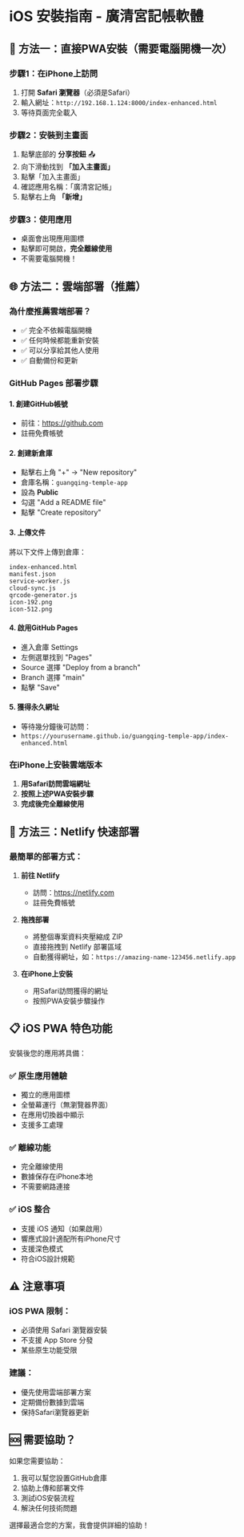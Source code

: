 # iOS 安裝指南 - 廣清宮記帳軟體

## 📱 方法一：直接PWA安裝（需要電腦開機一次）

### 步驟1：在iPhone上訪問
1. 打開 **Safari 瀏覽器**（必須是Safari）
2. 輸入網址：`http://192.168.1.124:8000/index-enhanced.html`
3. 等待頁面完全載入

### 步驟2：安裝到主畫面
1. 點擊底部的 **分享按鈕** 📤
2. 向下滑動找到 **「加入主畫面」**
3. 點擊「加入主畫面」
4. 確認應用名稱：「廣清宮記帳」
5. 點擊右上角 **「新增」**

### 步驟3：使用應用
- 桌面會出現應用圖標
- 點擊即可開啟，**完全離線使用**
- 不需要電腦開機！

## 🌐 方法二：雲端部署（推薦）

### 為什麼推薦雲端部署？
- ✅ 完全不依賴電腦開機
- ✅ 任何時候都能重新安裝
- ✅ 可以分享給其他人使用
- ✅ 自動備份和更新

### GitHub Pages 部署步驟

#### 1. 創建GitHub帳號
- 前往：https://github.com
- 註冊免費帳號

#### 2. 創建新倉庫
- 點擊右上角 "+" → "New repository"
- 倉庫名稱：`guangqing-temple-app`
- 設為 **Public**
- 勾選 "Add a README file"
- 點擊 "Create repository"

#### 3. 上傳文件
將以下文件上傳到倉庫：
```
index-enhanced.html
manifest.json
service-worker.js
cloud-sync.js
qrcode-generator.js
icon-192.png
icon-512.png
```

#### 4. 啟用GitHub Pages
- 進入倉庫 Settings
- 左側選單找到 "Pages"
- Source 選擇 "Deploy from a branch"
- Branch 選擇 "main"
- 點擊 "Save"

#### 5. 獲得永久網址
- 等待幾分鐘後可訪問：
- `https://yourusername.github.io/guangqing-temple-app/index-enhanced.html`

### 在iPhone上安裝雲端版本

1. **用Safari訪問雲端網址**
2. **按照上述PWA安裝步驟**
3. **完成後完全離線使用**

## 🔧 方法三：Netlify 快速部署

### 最簡單的部署方式：

1. **前往 Netlify**
   - 訪問：https://netlify.com
   - 註冊免費帳號

2. **拖拽部署**
   - 將整個專案資料夾壓縮成 ZIP
   - 直接拖拽到 Netlify 部署區域
   - 自動獲得網址，如：`https://amazing-name-123456.netlify.app`

3. **在iPhone上安裝**
   - 用Safari訪問獲得的網址
   - 按照PWA安裝步驟操作

## 📋 iOS PWA 特色功能

安裝後您的應用將具備：

### ✅ 原生應用體驗
- 獨立的應用圖標
- 全螢幕運行（無瀏覽器界面）
- 在應用切換器中顯示
- 支援多工處理

### ✅ 離線功能
- 完全離線使用
- 數據保存在iPhone本地
- 不需要網路連接

### ✅ iOS 整合
- 支援 iOS 通知（如果啟用）
- 響應式設計適配所有iPhone尺寸
- 支援深色模式
- 符合iOS設計規範

## ⚠️ 注意事項

### iOS PWA 限制：
- 必須使用 Safari 瀏覽器安裝
- 不支援 App Store 分發
- 某些原生功能受限

### 建議：
- 優先使用雲端部署方案
- 定期備份數據到雲端
- 保持Safari瀏覽器更新

## 🆘 需要協助？

如果您需要協助：
1. 我可以幫您設置GitHub倉庫
2. 協助上傳和部署文件
3. 測試iOS安裝流程
4. 解決任何技術問題

選擇最適合您的方案，我會提供詳細的協助！

